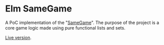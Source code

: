 # Elm SameGame

A PoC implementation of the "[SameGame](https://en.wikipedia.org/wiki/SameGame)". The purpose of the project is a core game logic made using pure functional lists and sets.

[Live version](https://astynax.github.io/elm-samegame).
